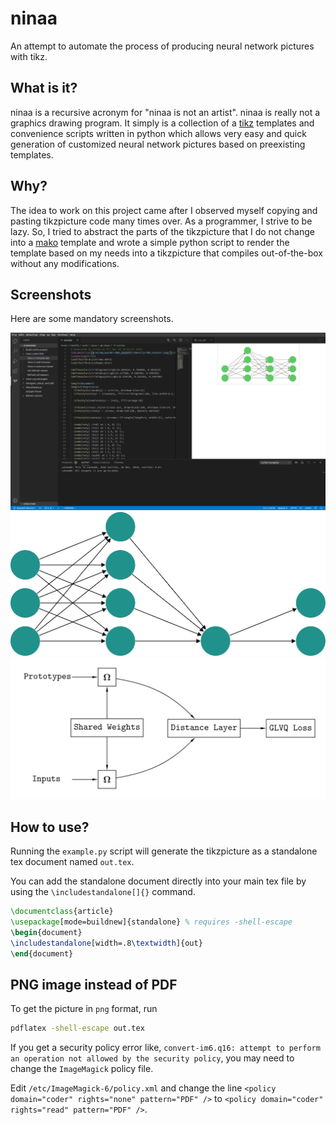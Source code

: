 # ninaa

An attempt to automate the process of producing neural network pictures with tikz.

## What is it?
ninaa is a recursive acronym for "ninaa is not an artist". ninaa is really not a
graphics drawing program. It simply is a collection of a
[tikz](https://github.com/pgf-tikz/pgf) templates and convenience scripts
written in python which allows very easy and quick generation of customized
neural network pictures based on preexisting templates.

## Why?
The idea to work on this project came after I observed myself copying and
pasting tikzpicture code many times over. As a programmer, I strive to be lazy.
So, I tried to abstract the parts of the tikzpicture that I do not change into a
[mako](https://www.makotemplates.org/) template and wrote a simple python script
to render the template based on my needs into a tikzpicture that compiles
out-of-the-box without any modifications.

## Screenshots
Here are some mandatory screenshots.

![Screenshot 1](https://raw.githubusercontent.com/theblackfly/ninaa/master/screenshots/1.png)
![Screenshot 2](https://raw.githubusercontent.com/theblackfly/ninaa/master/screenshots/2.png)
![Screenshot 2](https://raw.githubusercontent.com/theblackfly/ninaa/master/screenshots/siamese-gmlvq.png)

## How to use?

Running the `example.py` script will generate the tikzpicture as a standalone
tex document named `out.tex`.

You can add the standalone document directly into your main tex file by using
the `\includestandalone[]{}` command.

```tex
\documentclass{article}
\usepackage[mode=buildnew]{standalone} % requires -shell-escape
\begin{document}
\includestandalone[width=.8\textwidth]{out}
\end{document}
```

## PNG image instead of PDF

To get the picture in `png` format, run
```bash
pdflatex -shell-escape out.tex
```

If you get a security policy error like, `convert-im6.q16: attempt to perform an
operation not allowed by the security policy`, you may need to change the
`ImageMagick` policy file.

Edit `/etc/ImageMagick-6/policy.xml` and change the line `<policy domain="coder" rights="none" pattern="PDF" />` to `<policy domain="coder" rights="read" pattern="PDF" />`.
